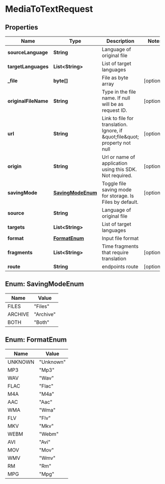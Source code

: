 

# MediaToTextRequest


## Properties

| Name | Type | Description | Notes |
|------------ | ------------- | ------------- | -------------|
|**sourceLanguage** | **String** | Language of original file |  |
|**targetLanguages** | **List&lt;String&gt;** | List of target languages |  |
|**_file** | **byte[]** | File as byte array |  [optional] |
|**originalFileName** | **String** | Type in the file name. If null will be as request ID. |  [optional] |
|**url** | **String** | Link to file for translation. Ignore, if \&quot;file\&quot; property not null |  [optional] |
|**origin** | **String** | Url or name of application using this SDK. Not required. |  [optional] |
|**savingMode** | [**SavingModeEnum**](#SavingModeEnum) | Toggle file saving mode for storage.  Is Files by default. |  [optional] |
|**source** | **String** | Language of original file |  |
|**targets** | **List&lt;String&gt;** | List of target languages |  |
|**format** | [**FormatEnum**](#FormatEnum) | Input file format |  |
|**fragments** | **List&lt;String&gt;** | Time fragments that require translation |  [optional] |
|**route** | **String** | endpoints route |  [optional] |



## Enum: SavingModeEnum

| Name | Value |
|---- | -----|
| FILES | &quot;Files&quot; |
| ARCHIVE | &quot;Archive&quot; |
| BOTH | &quot;Both&quot; |



## Enum: FormatEnum

| Name | Value |
|---- | -----|
| UNKNOWN | &quot;Unknown&quot; |
| MP3 | &quot;Mp3&quot; |
| WAV | &quot;Wav&quot; |
| FLAC | &quot;Flac&quot; |
| M4A | &quot;M4a&quot; |
| AAC | &quot;Aac&quot; |
| WMA | &quot;Wma&quot; |
| FLV | &quot;Flv&quot; |
| MKV | &quot;Mkv&quot; |
| WEBM | &quot;Webm&quot; |
| AVI | &quot;Avi&quot; |
| MOV | &quot;Mov&quot; |
| WMV | &quot;Wmv&quot; |
| RM | &quot;Rm&quot; |
| MPG | &quot;Mpg&quot; |



